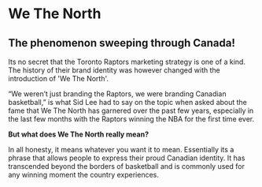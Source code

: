 # We The North
## The phenomenon sweeping through Canada!

Its no secret that the Toronto Raptors marketing strategy is one of a kind. The history of their brand identity was however changed with the introduction of 'We The North'.

“We weren’t just branding the Raptors, we were branding Canadian basketball,” is what Sid Lee had to say on the topic when asked about the fame that We The North has garnered over the past few years, especially in the last few months with the Raptors winning the NBA for the first time ever. 

**But what does We The North really mean?**


In all honesty, it means whatever you want it to mean. Essentially its a phrase that allows people to express their proud Canadian identity. It has transcended beyond the borders of basketball and is commonly used for any winning moment the country experiences. 
